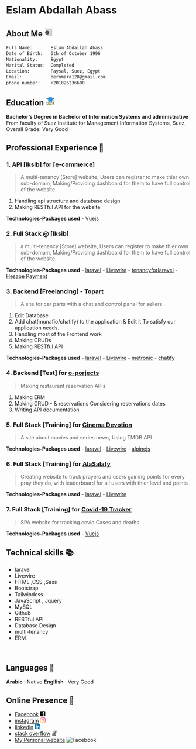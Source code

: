 # Eslam Abdallah Abass
## About Me <img style="width:5%" alt="aboueMe" src="assets/aboueMe.svg"> 

```
Full Name:       Eslam Abdallah Abass 
Date of Birth:   6th of October 1996
Nationality:     Egypt
Marital Status:  Completed
Location:        Faysal, Suez, Egypt
Email:           beromara128@gmail.com
phone number:    +201026236600
```
## Education <img style="width:5%" alt="aboueMe" src="assets/Education.svg"> 

**Bachelor’s Degree in Bachelor of Information Systems and administrative**
<br>
From faculty of Suez Institute for Management Information Systems, Suez, Overall Grade: Very Good

## Professional Experience 🚀

### 1. API  [Iksib] for [e-commerce]
> A multi-tenancy [Store] website, Users can register to make thier own  sub-domain,
> Making/Providing dashboard for them to have full control of the website.

1. Handling api structure and database design
2. Making RESTful API for the website


**Technologies-Packages used** 
    - [Vuejs](https://vuejs.org/)

### 2. Full Stack  @ [Iksib]
> a multi-tenancy [Store] website, Users can register to make thier own  sub-domain,
> Making/Providing dashboard for them to have full control of the website.

**Technologies-Packages used** 
    - [laravel](https://laravel.com/)
    - [Livewire](https://laravel-livewire.com/)
    - [tenancyforlaravel](https://tenancyforlaravel.com/saas-boilerplate/)
    - [Hesabe Payment](https://www.hesabe.com/)


### 3. Backend  [Freelancing] - [Topart](https://topart.services/)
> A site for car parts with a chat and control panel for sellers.

1. Edit Database
2. Add chat(munafio/chatify) to the application & Edit it To satisfy our application needs.
3. Handling most of the Frontend work
4. Making CRUDs
5. Making RESTful API 

**Technologies-Packages used** 
    - [laravel](https://laravel.com/)
    - [Livewire](https://laravel-livewire.com/)
    - [metronic](https://keenthemes.com/metronic/)
    - [chatify](https://github.com/munafio/chatify)


### 4. Backend  [Test] for [o-porjects](https://www.o-projects.org/)
> Making restaurant reservation APIs.

1. Making ERM 
2. Making CRUD - & reservations Considering reservations dates 
3. Writing API documentation


### 5. Full Stack  [Training] for [Cinema Devotion](https://moviesarea.hassaneida.com/)
> A site about movies and series news, Using TMDB API

**Technologies-Packages used** 
    - [laravel](https://laravel.com/)
    - [Livewire](https://laravel-livewire.com/)
    - [alpinejs](https://alpinejs.dev/)

### 6. Full Stack  [Training] for [AlaSalaty](https://www.salah.hassaneida.com/ranking)
> Creating website to track prayers and users gaining points for every pray they do,
> with leaderboard for all users with thier level and points

**Technologies-Packages used** 
    - [laravel](https://laravel.com/)
    - [Livewire](https://laravel-livewire.com/)

### 7. Full Stack  [Training] for [Covid-19 Tracker](https://covid19tracker.hassaneida.com/)
> SPA website for tracking covid Cases and deaths 

**Technologies-Packages used** 
    - [Vuejs](https://vuejs.org/)



## Technical skills 📚
- laravel
- Livewire
- HTML ,CSS ,Sass
- Bootstrap
- Tailwindcss
- JavaScript , Jquery
- MySQL
- Github
- RESTful API
- Database Design
- multi-tenancy
- ERM

<br>

## Languages 💬

**Arabic**   : Native 
**Engllish** : Very Good

## Online Presence 🔗 

- [Facebook](https://www.facebook.com/profile.php?id=100021391685332) <img style="width:3%" alt="Facebook" src="assets/facebook.svg"> 
- [instagram](https://www.instagram.com/yomi_74/) <img style="width:3%" alt="instagram" src="assets/instagram.svg"> 
- [linkedin](https://www.linkedin.com/in/eslam-abdallah-882480170/) <img style="width:3%" alt="linkedIn" src="assets/linkedIn.svg"> 
- [stack overflow](https://stackoverflow.com/users/16155054/eslam-abdallah-abass) <img style="width:3%" alt="stackoverflow" src="assets/stackoverflow.svg"> 
- [My Personal website](https://eslamabdallah.hassaneida.com/) <img style="width:3%" alt="Facebook" src="https://eslamabdallah.hassaneida.com/assets/img/favicon.ico"> 

